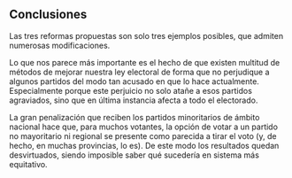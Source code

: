 <h2>Conclusiones</h2>

Las tres reformas propuestas son solo tres ejemplos posibles, que admiten numerosas modificaciones. 

Lo que nos parece más importante es el hecho de que existen multitud de métodos de mejorar nuestra ley electoral de forma que no perjudique a algunos partidos del modo tan acusado en que lo hace actualmente. Especialmente porque este perjuicio no solo atañe a esos partidos agraviados, sino que en última instancia afecta a todo el electorado. 

La gran penalización que reciben los partidos minoritarios de ámbito nacional hace que, para muchos votantes, la opción de votar a un partido no mayoritario ni regional se presente como parecida a tirar el voto (y, de hecho, en muchas provincias, lo es). De este modo los resultados quedan desvirtuados, siendo imposible saber qué sucedería en sistema más equitativo.  
